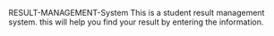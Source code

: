 RESULT-MANAGEMENT-System
This is a student result management system.
this will help you find your result by entering the information.
